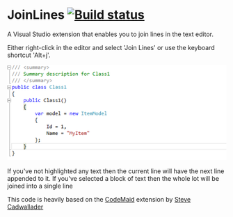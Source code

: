 # JoinLines [![Build status](https://ci.appveyor.com/api/projects/status/i08fuslw010ggweb?svg=true)](https://ci.appveyor.com/project/JamesASinclair/joinlines)

A Visual Studio extension that enables you to join lines in the text editor.

Either right-click in the editor and select 'Join Lines' or use the keyboard shortcut 'Alt+j'.

![Example of JoinLines in use](https://github.com/JamesASinclair/JoinLines/blob/master/example.gif "Example of JoinLines in use")

If you've not highlighted any text then the current line will have the next line appended to it. If you've selected a block of text then the whole lot will be joined into a single line

This code is heavily based on the [CodeMaid](https://github.com/codecadwallader/codemaid) extension by [Steve Cadwallader](https://github.com/codecadwallader)
